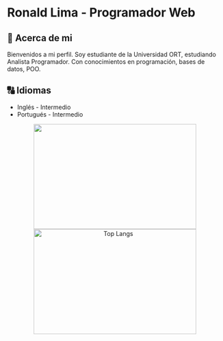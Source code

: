 # **Ronald Lima - Programador Web**

## :memo: **Acerca de mi**

Bienvenidos a mi perfil.
Soy estudiante de la Universidad ORT, estudiando Analista Programador.
Con conocimientos en programación, bases de datos, POO.
## :capital_abcd: Idiomas
* Inglés - Intermedio
* Portugués - Intermedio
<p align=center>
    <a href="https://github-readme-stats.vercel.app/api?username=Dlanor91&show_icons=true&theme=radical" title="Go to Source">
        <img height=245 width=380 align="center" src="https://github-readme-stats.vercel.app/api?username=Dlanor91&show_icons=true&theme=radical">
    </a>   
   <a href="https://github-readme-stats.vercel.app/api/top-langs/?username=Dlanor91&layout=compact">
       <img height=245 width=380 align="center" src="https://github-readme-stats.vercel.app/api/top-langs/?username=Dlanor91&layout=compact" alt="Top Langs" data-canonical-src="https://github-readme-stats.vercel.app/api/top-langs/?username=Dlanor91&layout=compact">
    </a>
</p>
